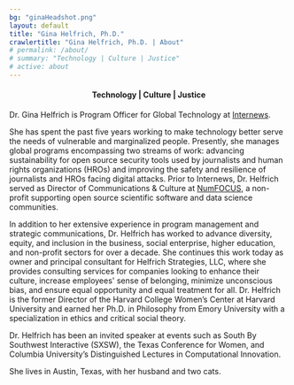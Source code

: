 ```yaml
---
bg: "ginaHeadshot.png"
layout: default
title: "Gina Helfrich, Ph.D."
crawlertitle: "Gina Helfrich, Ph.D. | About"
# permalink: /about/
# summary: "Technology | Culture | Justice"
# active: about
---
```


<h4 align="center">Technology | Culture | Justice</h4>  

Dr. Gina Helfrich is Program Officer for Global Technology at [Internews](https://globaltech.internews.org/).  

She has spent the past five years working to make technology better serve the needs of vulnerable and marginalized people. Presently, she manages global programs encompassing two streams of work: advancing sustainability for open source security tools used by journalists and human rights organizations (HROs) and improving the safety and resilience of journalists and HROs facing digital attacks. Prior to Internews, Dr. Helfrich served as Director of Communications & Culture at [NumFOCUS](https://numfocus.org), a non-profit supporting open source scientific software and data science communities.  

In addition to her extensive experience in program management and strategic communications, Dr. Helfrich has worked to advance diversity, equity, and inclusion in the business, social enterprise, higher education, and non-profit sectors for over a decade. She continues this work today as owner and principal consultant for Helfrich Strategies, LLC, where she provides consulting services for companies looking to enhance their culture, increase employees' sense of belonging, minimize unconscious bias, and ensure equal opportunity and equal treatment for all. Dr. Helfrich is the former Director of the Harvard College Women’s Center at Harvard University and earned her Ph.D. in Philosophy from Emory University with a specialization in ethics and critical social theory. 

Dr. Helfrich has been an invited speaker at events such as South By Southwest Interactive (SXSW), the Texas Conference for Women, and Columbia University’s Distinguished Lectures in Computational Innovation.

She lives in Austin, Texas, with her husband and two cats.

